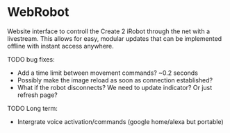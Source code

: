 # WebRobot

Website interface to controll the Create 2 iRobot through the net with a livestream. This allows for easy, modular updates that can be implemented offline with instant access anywhere.


TODO bug fixes: 
 -  Add a time limit between movement commands? ~0.2 seconds
 -  Possibly make the image reload as soon as connection established?
 -  What if the robot disconnects? We need to update indicator? Or just refresh page?
 
 TODO Long term:
  - Intergrate voice activation/commands (google home/alexa but portable)
